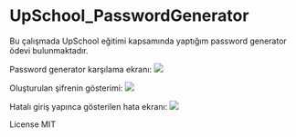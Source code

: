 # UpSchool_PasswordGenerator

Bu çalışmada UpSchool eğitimi kapsamında yaptığım password generator ödevi bulunmaktadır.

Password generator karşılama ekranı:
<img src="https://github.com/ozlemkalemci/UpSchool_PasswordGenerator/blob/main/GeneratorImg/1.jpeg" width="auto">

Oluşturulan şifrenin gösterimi:
<img src="https://github.com/ozlemkalemci/UpSchool_PasswordGenerator/blob/main/GeneratorImg/2.jpeg" width="auto">

Hatalı giriş yapınca gösterilen hata ekranı:
<img src="https://github.com/ozlemkalemci/UpSchool_PasswordGenerator/blob/main/GeneratorImg/3.jpeg" width="auto">




License
MIT
